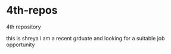 # 4th-repos
4th repository


this is shreya
i am a recent grduate and looking for a suitable job opportunity